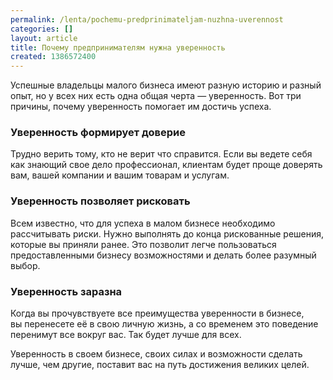 ```yaml
---
permalink: /lenta/pochemu-predprinimateljam-nuzhna-uverennost
categories: []
layout: article
title: Почему предпринимателям нужна уверенность
created: 1386572400
---
```

Успешные владельцы малого бизнеса имеют разную историю и разный опыт, но у всех них есть одна общая черта — уверенность. Вот три причины, почему уверенность помогает им достичь успеха.

### Уверенность формирует доверие ###

Трудно верить тому, кто не верит что справится. Если вы ведете себя как знающий свое дело профессионал, клиентам будет проще доверять вам, вашей компании и вашим товарам и услугам.

### Уверенность позволяет рисковать ###

Всем известно, что для успеха в малом бизнесе необходимо рассчитывать риски. Нужно выполнять до конца рискованные решения, которые вы приняли ранее. Это позволит легче пользоваться предоставленными бизнесу возможностями и делать более разумный выбор.

### Уверенность заразна ###

Когда вы прочувствуете все преимущества уверенности в бизнесе, вы перенесете её в свою личную жизнь, а со временем это поведение перенимут все вокруг вас. Так будет лучше для всех.

Уверенность в своем бизнесе, своих силах и возможности сделать лучше, чем другие, поставит вас на путь достижения великих целей.

